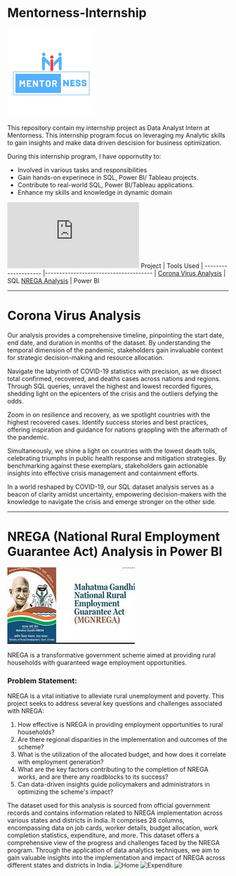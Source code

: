 # Mentorness-Internship

![alt  text](https://github.com/Aayush-Basnet/Mentorness-Internship/blob/f43bc28d6f1d995707d8ea8888f33a6a74398d92/Image/mentorness_logo.jpg)

This repository contain my internship project as Data Analyst Intern at Mentorness. This internship program focus on leveraging my Analytic skills to gain insights and  make data driven descision for business optimization.

During this internship program, I have oppornutity to:
* Involved in various tasks and responsibilities
* Gain hands-on experinece in SQL, Power BI/ Tableau projects.
* Contribute to real-world SQL, Power BI/Tableau applications.
* Enhance my skills and knowledge in dynamic domain

![certificate](https://github.com/Aayush-Basnet/Mentorness-Internship/blob/2d2ceb85fb4a6b0e7dea1d0b61cea8c671044cd7/Aayush%20Basnet_Certificate_Mentorness.pdf)
Project   | Tools Used    |
-------------------- |-------------------------------------- |
[Corona Virus Analysis](https://github.com/Aayush-Basnet/Mentorness-Internship/blob/main/Task%202/corona_virus_analysis_mentorness.sql)   |  SQL
[NREGA Analysis](https://github.com/Aayush-Basnet/Mentorness-Internship/tree/main/Task%203)     | Power BI


---------------------------------------------------------------------------------------------------------------------------------

# Corona Virus Analysis

Our analysis provides a comprehensive timeline, pinpointing the start date, end date, and duration in months of the dataset. By understanding the temporal dimension of the pandemic, stakeholders gain invaluable context for strategic decision-making and resource allocation.

Navigate the labyrinth of COVID-19 statistics with precision, as we dissect total confirmed, recovered, and deaths cases across nations and regions. Through SQL queries, unravel the highest and lowest recorded figures, shedding light on the epicenters of the crisis and the outliers defying the odds.

Zoom in on resilience and recovery, as we spotlight countries with the highest recovered cases. Identify success stories and best practices, offering inspiration and guidance for nations grappling with the aftermath of the pandemic.

Simultaneously, we shine a light on countries with the lowest death tolls, celebrating triumphs in public health response and mitigation strategies. By benchmarking against these exemplars, stakeholders gain actionable insights into effective crisis management and containment efforts.

In a world reshaped by COVID-19, our SQL dataset analysis serves as a beacon of clarity amidst uncertainty, empowering decision-makers with the knowledge to navigate the crisis and emerge stronger on the other side.

------------------------------------------------------------------------------------------------------------------------------------

# NREGA (National Rural Employment Guarantee Act) Analysis in Power BI

![alt text](https://github.com/Aayush-Basnet/Mentorness-Internship/blob/83e663699a957250fb3d8f0d7c275f33d324326f/Task%203/NREGA%20image.jpeg)

NREGA is a transformative government scheme aimed at providing rural households with guaranteed wage employment opportunities.
 ### Problem Statement:
 
NREGA is a vital initiative to alleviate rural unemployment and poverty. This project seeks to address several key questions and challenges associated with NREGA:
1. How effective is NREGA in providing employment opportunities to rural households?
2. Are there regional disparities in the implementation and outcomes of the scheme?
3. What is the utilization of the allocated budget, and how does it correlate with employment generation?
4. What are the key factors contributing to the completion of NREGA works, and are there any roadblocks to its success?
5. Can data-driven insights guide policymakers and administrators in optimizing the scheme's impact?


The dataset used for this analysis is sourced from official government records and contains information related to NREGA implementation across various states and districts in India. It comprises 28 columns, encompassing data on job cards, worker details, budget allocation, work completion statistics, expenditure, and more. This dataset offers a comprehensive view of the progress and challenges faced by the NREGA program. Through the application of data analytics techniques, we aim to gain valuable insights into the implementation and impact of NREGA across different states and districts in India.
![Home](https://github.com/Aayush-Basnet/Photos/blob/83503d3f151d9c1192bf3a66c493d522261b6ffc/Screenshot%202024-06-21%20171204.png)
![Expenditure](https://github.com/Aayush-Basnet/Photos/blob/83503d3f151d9c1192bf3a66c493d522261b6ffc/Screenshot%202024-06-21%20171219.png)



